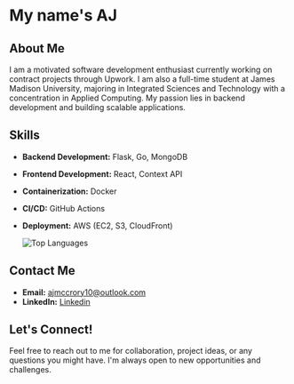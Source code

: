# My name's AJ

## About Me

I am a motivated software development enthusiast currently working on contract projects through Upwork. I am also a full-time student at James Madison University, majoring in Integrated Sciences and Technology with a concentration in Applied Computing. My passion lies in backend development and building scalable applications.

## Skills

- **Backend Development:** Flask, Go, MongoDB
- **Frontend Development:** React, Context API
- **Containerization:** Docker
- **CI/CD:** GitHub Actions
- **Deployment:** AWS (EC2, S3, CloudFront)

  ![Top Languages](https://github-readme-stats.vercel.app/api/top-langs/?username=Ajmccrory&layout=compact&theme=radical)

## Contact Me

- **Email:** [ajmccrory10@outlook.com](ajmccrory10@outlook.com)
- **LinkedIn:** [Linkedin](https://www.linkedin.com/in/aj-mccrory)


## Let's Connect!

Feel free to reach out to me for collaboration, project ideas, or any questions you might have. I'm always open to new opportunities and challenges.
